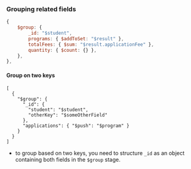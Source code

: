 ### Grouping related fields
```js
{
	$group: {
		_id: "$student",
		programs: { $addToSet: "$result" },
		totalFees: { $sum: "$result.applicationFee" },
		quantity: { $count: {} },
	},
},
```

#### Group on two keys
```shell
[
  {
    "$group": {
      "_id": {
        "student": "$student",
        "otherKey": "$someOtherField"
      },
      "applications": { "$push": "$program" }
    }
  }
]

```
- to group based on two keys, you need to structure `_id` as an object containing both fields in the `$group` stage.